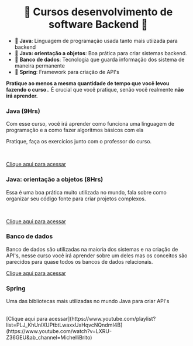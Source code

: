   <h1 align="center">📘 Cursos desenvolvimento de software Backend 📙</h1>  
  
 - 📄 **Java**: Linguagem de programação usada tanto mais utiizada para backend
 - 📄 **Java: orientação a objetos**: Boa prática para criar sistemas backend.
 - 📄 **Banco de dados**: Tecnologia que guarda informação dos sistema de maneira permanente
 - 📄 **Spring**: Framework para criação de API's

**Pratique ao menos a mesma quantidade de tempo que você levou fazendo o curso.**. É crucial que você pratique, senão você realmente **não irá aprender.** <br /> 

### Java (9Hrs)
Com esse curso, você irá aprender como funciona uma linguagem de programação e a como fazer algoritmos básicos com ela

Pratique, faça os exercícios junto com o professor do curso. <br />

<br />

[Clique aqui para acessar](https://www.youtube.com/watch?v=sTX0UEplF54&list=PLJH2yd19u4hzRtpzm2dDCWZx58UrE85ye&ab_channel=CursoemV%C3%ADdeo)


### Java: orientação a objetos (8Hrs)
Essa é uma boa prática muito utilizada no mundo, fala sobre como organizar seu código fonte para criar projetos complexos.

<br />

[Clique aqui para acessar](https://www.youtube.com/watch?v=KlIL63MeyMY&list=PLHz_AreHm4dkqe2aR0tQK74m8SFe-aGsY)

### Banco de dados
Banco de dados são utilizadas na maioria dos sistemas e na criação de API's, nesse curso você irá aprender sobre um deles mas os conceitos são parecidos para quase todos os bancos de dados relacionais.
<br />

[Clique aqui para acessar](https://www.youtube.com/watch?v=Ofktsne-utM&list=PLHz_AreHm4dkBs-795Dsgvau_ekxg8g1r&ab_channel=CursoemV%C3%ADdeo)

### Spring
Uma das bibliotecas mais utilizadas no mundo Java para criar API's

<br />
[Clique aqui para acessar](https://www.youtube.com/playlist?list=PLJ_KhUnlXUPtbtLwaxxUxHqvcNQndmI4B](https://www.youtube.com/watch?v=LXRU-Z36GEU&ab_channel=MichelliBrito)




